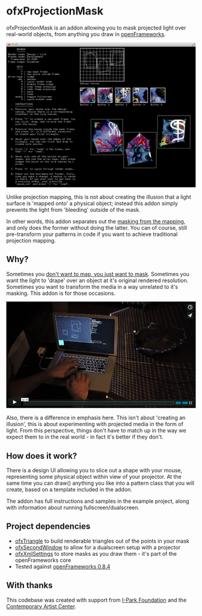 ofxProjectionMask
=================
ofxProjectionMask is an addon allowing you to mask projected light over real-world objects, from anything you draw in [openFrameworks](http://openframeworks.cc/).

![A screenshot of the mask designer UI](screenshot.png)

Unlike projection mapping, this is not about creating the illusion that a light surface is 'mapped onto' a physical object; instead this addon simply prevents the light from 'bleeding' outside of the mask.

In other words, this addon separates out the [masking from the mapping](http://jahya.net/blog/?2014-10-projection-masking-not-projection), and only does the former without doing the latter. You can of course, still pre-transform your patterns in code if you want to achieve traditional projection mapping.

Why?
----
Sometimes you [don't want to map, you just want to mask](http://jahya.net/blog/?2014-10-projection-masking-not-projection). Sometimes you want the light to 'drape' over an object at it's original rendered resolution. Sometimes you want to transform the media in a way unrelated to it's masking. This addon is for those occasions.

[![See a demo of the addon over rocks](/vimeo.png)](https://vimeo.com/109387735)

Also, there is a difference in emphasis here. This isn't about 'creating an illusion', this is about experimenting with projected media in the form of light. From this perspective, things don't have to match up in the way we expect them to in the real world - in fact it's better if they don't.

How does it work?
-----------------
There is a design UI allowing you to slice out a shape with your mouse, representing some physical object within view of your projector. At the same time you can draw() anything you like into a pattern class that you will create, based on a template included in the addon.

The addon has full instructions and samples in the example project, along with information about running fullscreen/dualscreen.

Project dependencies
--------------------
- [ofxTriangle](https://github.com/obviousjim/ofxTriangle) to build renderable triangles out of the points in your mask
- [ofxSecondWindow](https://github.com/genekogan/ofxSecondWindow) to allow for a dualscreen setup with a projector
- [ofxXmlSettings](http://www.openframeworks.cc/documentation/ofxXmlSettings/ofxXmlSettings.html) to store masks as you draw them - it's part of the openFrameworks core
- Tested against [openFrameworks 0.8.4](http://openframeworks.cc/download/)

With thanks
-----------
This codebase was created with support from [I-Park Foundation](http://www.i-park.org/) and the [Contemporary Artist Center](http://www.cactroy.org/).
